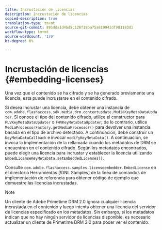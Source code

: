 ```yaml
---
title: Incrustación de licencias
description: Incrustación de licencias
copied-description: true
translation-type: tm+mt
source-git-commit: 89bdda1d4bd5c126f19ba75a819942df901183d1
workflow-type: tm+mt
source-wordcount: '179'
ht-degree: 0%

---
```



# Incrustación de licencias {#embedding-licenses}

Una vez que el contenido se ha cifrado y se ha generado previamente una licencia, esta puede incrustarse en el contenido cifrado.

Si desea incrustar una licencia, debe obtener una instancia de `com.adobe.flashaccess.sdk.media.drm.contentupdate.MediaKeyMetaDataUpdater`. Si conoce el tipo del contenido cifrado, utilice el constructor para `FLVKeyMetaDataUpdater` o `F4VKeyMetaDataUpdater`; de lo contrario, utilice `MediaProcessorFactory.getMediaProcessor()` para devolver una instancia basada en el tipo de archivo detectado. A continuación, debe construir un `KeyMetaDataCallback` e invocar `modifyKeyMetaData()`. A continuación, se invoca la implementación de la rellamada cuando los metadatos de DRM se encuentran en el contenido cifrado. Según los metadatos encontrados, puede elegir una licencia para incrustar y establecer la licencia utilizando `EmbedLicenseKeyMetaData.setEmbeddedLicenses()`.

Consulte `com.adobe.flashaccess.samples.licenseembedder.EmbedLicense` en el directorio Herramientas [!DNL Samples] de la línea de comandos de implementación de referencia para obtener código de ejemplo que demuestre las licencias incrustadas.

>[!NOTE]
>
>Un cliente de Adobe Primetime DRM 2.0 ignora cualquier licencia incrustada en el contenido y luego intenta obtener una licencia del servidor de licencias especificado en los metadatos. Sin embargo, si los metadatos indican que no hay ningún servidor de licencias disponible, es necesario actualizar un cliente de Primetime DRM 2.0 para poder ver el contenido.

